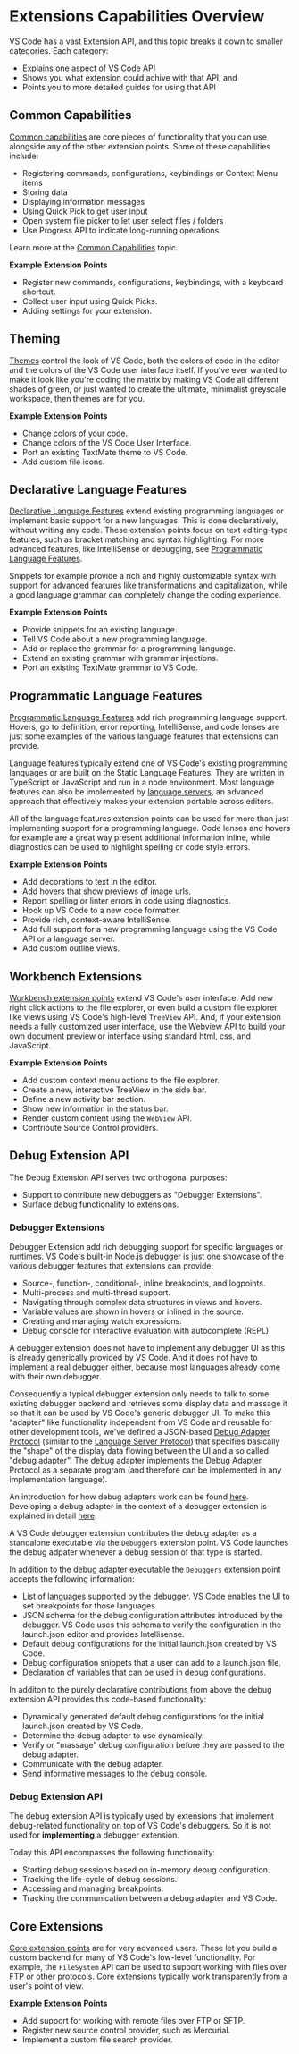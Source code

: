 ---
---

# Extensions Capabilities Overview

VS Code has a vast Extension API, and this topic breaks it down to smaller categories. Each category:

- Explains one aspect of VS Code API
- Shows you what extension could achive with that API, and
- Points you to more detailed guides for using that API

## Common Capabilities

[Common capabilities](common-capabilities) are core pieces of functionality that you can use alongside any of the other extension points. Some of these capabilities include:

- Registering commands, configurations, keybindings or Context Menu items
- Storing data
- Displaying information messages
- Using Quick Pick to get user input
- Open system file picker to let user select files / folders
- Use Progress API to indicate long-running operations

Learn more at the [Common Capabilities](common-capabilities) topic.

**Example Extension Points**

- Register new commands, configurations, keybindings,  with a keyboard shortcut.
- Collect user input using Quick Picks.
- Adding settings for your extension.

## Theming

[Themes](theming) control the look of VS Code, both the colors of code in the editor and the colors of the VS Code user interface itself. If you've ever wanted to make it look like you're coding the matrix by making VS Code all different shades of green, or just wanted to create the ultimate, minimalist greyscale workspace, then themes are for you.

**Example Extension Points**

- Change colors of your code.
- Change colors of the VS Code User Interface.
- Port an existing TextMate theme to VS Code.
- Add custom file icons.

## Declarative Language Features

[Declarative Language Features](/api/language-extensions/overview#Static-Language-Features) extend existing programming languages or implement basic support for a new languages. This is done declaratively, without writing any code. These extension points focus on text editing-type features, such as bracket matching and syntax highlighting. For more advanced features, like IntelliSense or debugging, see [Programmatic Language Features](#Programmatic-Language-Features).

Snippets for example provide a rich and highly customizable syntax with support for advanced features like transformations and capitalization, while a good language grammar can completely change the coding experience.

**Example Extension Points**

- Provide snippets for an existing language.
- Tell VS Code about a new programming language.
- Add or replace the grammar for a programming language.
- Extend an existing grammar with grammar injections.
- Port an existing TextMate grammar to VS Code.

## Programmatic Language Features

[Programmatic Language Features](/api/language-extensions/overview#Programmatic-Language-Features) add rich programming language support. Hovers, go to definition, error reporting, IntelliSense, and code lenses are just some examples of the various language features that extensions can provide.

Language features typically extend one of VS Code's existing programming languages or are built on the Static Language Features. They are written in TypeScript or JavaScript and run in a node environment. Most language features can also be implemented by [language servers](/docs/extensions/example-language-server), an advanced approach that effectively makes your extension portable across editors.

All of the language features extension points can be used for more than just implementing support for a programming language. Code lenses and hovers for example are a great way present additional information inline, while diagnostics can be used to highlight spelling or code style errors.

**Example Extension Points**

- Add decorations to text in the editor.
- Add hovers that show previews of image urls.
- Report spelling or linter errors in code using diagnostics.
- Hook up VS Code to a new code formatter.
- Provide rich, context-aware IntelliSense.
- Add full support for a new programming language using the VS Code API or a language server.
- Add custom outline views.

## Workbench Extensions

[Workbench extension points](extending-workbench) extend VS Code's user interface. Add new right click actions to the file explorer, or even build a custom file explorer like views using VS Code's high-level `TreeView` API. And, if your extension needs a fully customized user interface, use the Webview API to build your own document preview or interface using standard html, css, and JavaScript.

**Example Extension Points**

- Add custom context menu actions to the file explorer.
- Create a new, interactive TreeView in the side bar.
- Define a new activity bar section.
- Show new information in the status bar.
- Render custom content using the `WebView` API.
- Contribute Source Control providers.

## Debug Extension API

The Debug Extension API serves two orthogonal purposes:
- Support to contribute new debuggers as "Debugger Extensions".
- Surface debug functionality to extensions.

### Debugger Extensions

Debugger Extension add rich debugging support for specific languages or runtimes. VS Code's built-in Node.js debugger is just one showcase of the various debugger features that extensions can provide:

- Source-, function-, conditional-, inline breakpoints, and logpoints.
- Multi-process and multi-thread support.
- Navigating through complex data structures in views and hovers.
- Variable values are shown in hovers or inlined in the source.
- Creating and managing watch expressions.
- Debug console for interactive evaluation with autocomplete (REPL).

A debugger extension does not have to implement any debugger UI as this is already generically provided by VS Code. And it does not have to implement a real debugger either, because most languages already come with their own debugger.

Consequently a typical debugger extension only needs to talk to some existing debugger backend and retrieves some display data and massage it so that it can be used by VS Code's generic debugger UI. To make this "adapter" like functionality independent from VS Code and reusable for other development tools, we've defined a JSON-based [Debug Adapter Protocol](https://microsoft.github.io/debug-adapter-protocol/) (similar to the [Language Server Protocol](https://microsoft.github.io/language-server-protocol/)) that specifies basically the "shape" of the display data flowing between the UI and a so called "debug adapter". The debug adapter implements the Debug Adapter Protocol as a separate program (and therefore can be implemented in any implementation language).

An introduction for how debug adapters work can be found [here](https://microsoft.github.io/debug-adapter-protocol/overview#How_it_works).
Developing a debug adapter in the context of a debugger extension is explained in detail [here](https://code.visualstudio.com/docs/extensions/example-debuggers).

A VS Code debugger extension contributes the debug adapter as a standalone executable via the `Debuggers` extension point. VS Code launches the debug adpater whenever a debug session of that type is started.

In addition to the debug adapter executable the `Debuggers` extension point accepts the following
information:

- List of languages supported by the debugger. VS Code enables the UI to set breakpoints for those languages.
- JSON schema for the debug configuration attributes introduced by the debugger. VS Code uses this schema to verify the configuration in the launch.json editor and provides Intellisense.
- Default debug configurations for the initial launch.json created by VS Code.
- Debug configuration snippets that a user can add to a launch.json file.
- Declaration of variables that can be used in debug configurations.

In additon to the purely declarative contributions from above the debug extension API provides this code-based functionality:

- Dynamically generated default debug configurations for the initial launch.json created by VS Code.
- Determine the debug adapter to use dynamically.
- Verify or "massage" debug configuration before they are passed to the debug adapter.
- Communicate with the debug adapter.
- Send informative messages to the debug console.

### Debug Extension API

The debug extension API is typically used by extensions that implement debug-related functionality on top of VS Code's debuggers. So it is not used for **implementing** a debugger extension.

Today this API encompasses the following functionality:
- Starting debug sessions based on in-memory debug configuration.
- Tracking the life-cycle of debug sessions.
- Accessing and managing breakpoints.
- Tracking the communication between a debug adapter and VS Code.

## Core Extensions

[Core extension points](extending-core-functionalities) are for very advanced users. These let you build a custom backend for many of VS Code's low-level functionality. For example, the `FileSystem` API can be used to support working with files over FTP or other protocols. Core extensions typically work transparently from a user's point of view.

**Example Extension Points**

- Add support for working with remote files over FTP or SFTP.
- Register new source control provider, such as Mercurial.
- Implement a custom file search provider.
